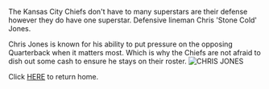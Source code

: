 The Kansas City Chiefs don't have to many superstars are their defense however they do have one superstar. 
Defensive lineman Chris 'Stone Cold' Jones.

Chris Jones is known for his ability to put pressure on the opposing Quarterback when it matters most. Which is why the Chiefs are not afraid to dish out some cash to ensure he stays on their roster.
![CHRIS JONES](https://cdn.vox-cdn.com/thumbor/KtxIDJ5WXuQQ73rpELho4WauVzs=/949x156:3938x1629/1200x800/filters:focal(2023x139:2793x909)/cdn.vox-cdn.com/uploads/chorus_image/image/69840857/1201051958.jpg.0.jpg)



Click [HERE](https://github.com/GGodsey45/MIDTERM/blob/517323b980791174110cacf3a7b33e407246909e/README.md) to return home.
